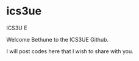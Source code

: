 # ics3ue
ICS3U E

Welcome Bethune to the ICS3UE Github. 

I will post codes here that I wish to share with you. 
